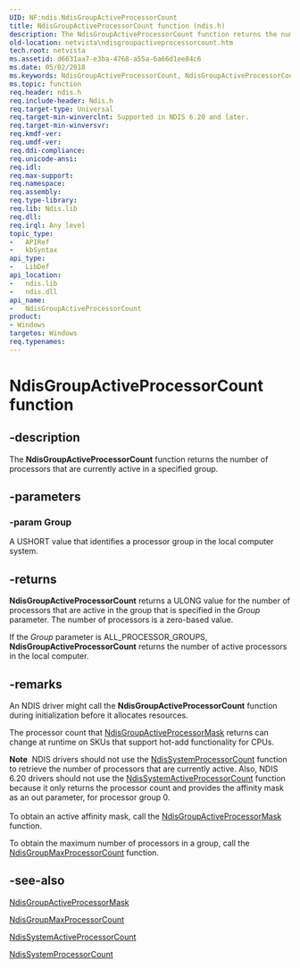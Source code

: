```yaml
---
UID: NF:ndis.NdisGroupActiveProcessorCount
title: NdisGroupActiveProcessorCount function (ndis.h)
description: The NdisGroupActiveProcessorCount function returns the number of processors that are currently active in a specified group.
old-location: netvista\ndisgroupactiveprocessorcount.htm
tech.root: netvista
ms.assetid: d6631aa7-e3ba-4768-a55a-6a66d1ee84c6
ms.date: 05/02/2018
ms.keywords: NdisGroupActiveProcessorCount, NdisGroupActiveProcessorCount function [Network Drivers Starting with Windows Vista], ndis/NdisGroupActiveProcessorCount, ndis_processor_group_ref_43adb4cc-e1a6-4a67-ada7-47b38078e357.xml, netvista.ndisgroupactiveprocessorcount
ms.topic: function
req.header: ndis.h
req.include-header: Ndis.h
req.target-type: Universal
req.target-min-winverclnt: Supported in NDIS 6.20 and later.
req.target-min-winversvr: 
req.kmdf-ver: 
req.umdf-ver: 
req.ddi-compliance: 
req.unicode-ansi: 
req.idl: 
req.max-support: 
req.namespace: 
req.assembly: 
req.type-library: 
req.lib: Ndis.lib
req.dll: 
req.irql: Any level
topic_type:
-	APIRef
-	kbSyntax
api_type:
-	LibDef
api_location:
-	ndis.lib
-	ndis.dll
api_name:
-	NdisGroupActiveProcessorCount
product:
- Windows
targetos: Windows
req.typenames: 
---
```


# NdisGroupActiveProcessorCount function


## -description


The 
  <b>NdisGroupActiveProcessorCount</b> function returns the number of processors that are currently active in
  a specified group.


## -parameters




### -param Group

A USHORT value that identifies a processor group in the local computer system.


## -returns



<b>NdisGroupActiveProcessorCount</b> returns a ULONG value for the number of processors that are active
      in the group that is specified in the 
      <i>Group</i> parameter. The number of processors is a zero-based value.

If the 
      <i>Group</i> parameter is ALL_PROCESSOR_GROUPS, 
      <b>NdisGroupActiveProcessorCount</b> returns the number of active processors in the local computer.




## -remarks



An NDIS driver might call the 
    <b>NdisGroupActiveProcessorCount</b> function during initialization before it allocates resources.

The processor count that 
    <a href="https://msdn.microsoft.com/92a50a96-8bfb-4d5d-8f24-dd29794e55b1">
    NdisGroupActiveProcessorMask</a> returns can change at runtime on SKUs that support hot-add
    functionality for CPUs.

<div class="alert"><b>Note</b>  NDIS drivers should not use the 
    <a href="https://msdn.microsoft.com/library/windows/hardware/ff564579">NdisSystemProcessorCount</a> function
    to retrieve the number of processors that are currently active. Also, NDIS 6.20 drivers should not use
    the 
    <a href="https://msdn.microsoft.com/7ddb54eb-9f20-4cb9-8488-5f2806d23430">
    NdisSystemActiveProcessorCount</a> function because it only returns the processor count and provides
    the affinity mask as an out parameter, for processor group 0.</div>
<div> </div>
To obtain an active affinity mask, call the 
    <a href="https://msdn.microsoft.com/92a50a96-8bfb-4d5d-8f24-dd29794e55b1">
    NdisGroupActiveProcessorMask</a> function.

To obtain the maximum number of processors in a group, call the 
    <a href="https://msdn.microsoft.com/545a5014-aa07-49ee-92b7-2ae95f4ce785">
    NdisGroupMaxProcessorCount</a> function.




## -see-also




<a href="https://msdn.microsoft.com/library/windows/hardware/ff562687">NdisGroupActiveProcessorMask</a>



<a href="https://msdn.microsoft.com/library/windows/hardware/ff562689">NdisGroupMaxProcessorCount</a>



<a href="https://msdn.microsoft.com/7ddb54eb-9f20-4cb9-8488-5f2806d23430">
   NdisSystemActiveProcessorCount</a>



<a href="https://msdn.microsoft.com/library/windows/hardware/ff564579">NdisSystemProcessorCount</a>
 

 

